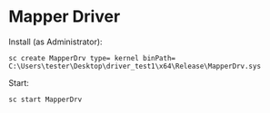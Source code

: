 # Mapper Driver

Install (as Administrator):

```
sc create MapperDrv type= kernel binPath= C:\Users\tester\Desktop\driver_test1\x64\Release\MapperDrv.sys
```

Start:

```
sc start MapperDrv
```
